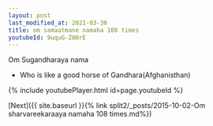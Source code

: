 ```yaml
---
layout: post
last_modified_at: 2021-03-30
title: om samaatmane namaha 108 times
youtubeId: 9uquG-Z00rE
---
```

 
 
Om Sugandharaya nama 
 
 -  Who is like a good horse of Gandhara(Afghanisthan) 
 
  
 
  
 
 
 
 
 
 


{% include youtubePlayer.html id=page.youtubeId %}
 
[Next]({{ site.baseurl }}{% link  split2/_posts/2015-10-02-Om sharvareekaraaya namaha 108 times.md%})
 
